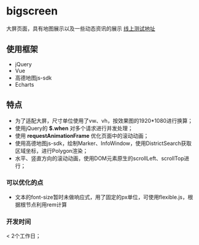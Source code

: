 # bigscreen
大屏页面，具有地图展示以及一些动态资讯的展示
[线上测试地址](http://test.xsd.magcloud.net/bigscreen/home)

## 使用框架
- jQuery
- Vue
- 高德地图js-sdk
- Echarts

## 特点
- 为了适配大屏，尺寸单位使用了vw、vh，按效果图的1920*1080进行换算；
- 使用jQuery的 **$.when** 对多个请求进行并发处理；
- 使用 **requestAnimationFrame** 优化页面中的滚动动画；
- 使用高德地图js-sdk，绘制Marker、InfoWindow，使用DistrictSearch获取区域坐标，进行Polygon渲染；
- 水平、竖直方向的滚动动画，使用DOM元素原生的scrollLeft、scrollTop进行；

### 可以优化的点
- 文本的font-size暂时未做响应式，用了固定的px单位，可使用flexible.js，根据根节点利用rem计算


### 开发时间
< 2个工作日；